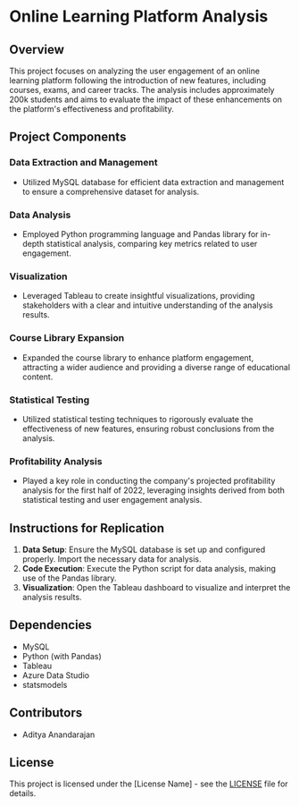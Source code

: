 # Online Learning Platform Analysis

## Overview
This project focuses on analyzing the user engagement of an online learning platform following the introduction of new features, including courses, exams, and career tracks. The analysis includes approximately 200k students and aims to evaluate the impact of these enhancements on the platform's effectiveness and profitability.

## Project Components

### Data Extraction and Management
- Utilized MySQL database for efficient data extraction and management to ensure a comprehensive dataset for analysis.

### Data Analysis
- Employed Python programming language and Pandas library for in-depth statistical analysis, comparing key metrics related to user engagement.

### Visualization
- Leveraged Tableau to create insightful visualizations, providing stakeholders with a clear and intuitive understanding of the analysis results.

### Course Library Expansion
- Expanded the course library to enhance platform engagement, attracting a wider audience and providing a diverse range of educational content.

### Statistical Testing
- Utilized statistical testing techniques to rigorously evaluate the effectiveness of new features, ensuring robust conclusions from the analysis.

### Profitability Analysis
- Played a key role in conducting the company's projected profitability analysis for the first half of 2022, leveraging insights derived from both statistical testing and user engagement analysis.

## Instructions for Replication
1. **Data Setup**: Ensure the MySQL database is set up and configured properly. Import the necessary data for analysis.
2. **Code Execution**: Execute the Python script for data analysis, making use of the Pandas library.
3. **Visualization**: Open the Tableau dashboard to visualize and interpret the analysis results.

## Dependencies
- MySQL
- Python (with Pandas)
- Tableau
- Azure Data Studio
- statsmodels


## Contributors
- Aditya Anandarajan


## License
This project is licensed under the [License Name] - see the [LICENSE](LICENSE) file for details.
